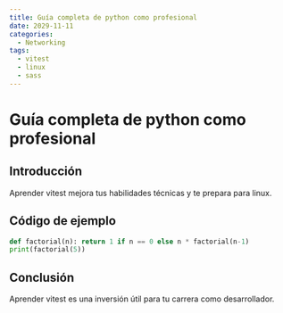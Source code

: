 ```yaml
---
title: Guía completa de python como profesional
date: 2029-11-11
categories:
  - Networking
tags:
  - vitest
  - linux
  - sass
---
```


# Guía completa de python como profesional

## Introducción

Aprender vitest mejora tus habilidades técnicas y te prepara para linux.

## Código de ejemplo

```python
def factorial(n): return 1 if n == 0 else n * factorial(n-1)
print(factorial(5))
```

## Conclusión

Aprender vitest es una inversión útil para tu carrera como desarrollador.